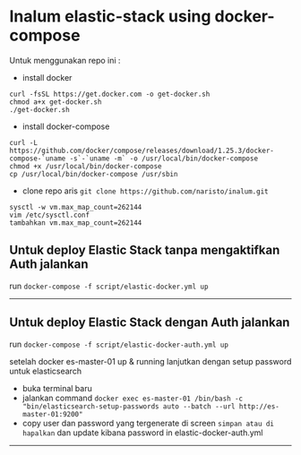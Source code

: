 # Inalum elastic-stack using docker-compose

Untuk menggunakan repo ini : 
* install docker 
```
curl -fsSL https://get.docker.com -o get-docker.sh
chmod a+x get-docker.sh
./get-docker.sh
```
* install docker-compose 
```
curl -L https://github.com/docker/compose/releases/download/1.25.3/docker-compose-`uname -s`-`uname -m` -o /usr/local/bin/docker-compose
chmod +x /usr/local/bin/docker-compose
cp /usr/local/bin/docker-compose /usr/sbin
```
* clone repo aris
`git clone https://github.com/naristo/inalum.git`

```
sysctl -w vm.max_map_count=262144
vim /etc/sysctl.conf
tambahkan vm.max_map_count=262144
```
## Untuk deploy Elastic Stack tanpa mengaktifkan Auth jalankan 
run `docker-compose -f script/elastic-docker.yml up`



---
## Untuk deploy Elastic Stack dengan Auth jalankan
run `docker-compose -f script/elastic-docker-auth.yml up`

setelah docker es-master-01 up & running lanjutkan dengan setup password untuk elasticsearch
* buka terminal baru 
* jalankan command `docker exec es-master-01 /bin/bash -c "bin/elasticsearch-setup-passwords auto --batch --url http://es-master-01:9200"`
* copy user dan password yang tergenerate di screen `simpan atau di hapalkan`
dan update kibana password in elastic-docker-auth.yml

--- 


